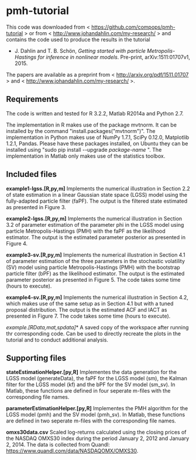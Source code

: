 # pmh-tutorial

This code was downloaded from < https://github.com/compops/pmh-tutorial > or from < http://www.johandahlin.com/my-research/ > and contains the code used to produce the results in the tutorial

* J. Dahlin and T. B. Schön, *Getting started with particle Metropolis-Hastings for inference in nonlinear models*. Pre-print, arXiv:1511:01707v1, 2015. 

The papers are available as a preprint from < http://arxiv.org/pdf/1511.01707 > and < http://www.johandahlin.com/my-research/ >.

Requirements
--------------
The code is written and tested for R 3.2.2, Matlab R2014a and Python 2.7. 

The implementation in R makes use of the package mvtnorm. It can be installed by the command "install.packages("mvtnorm")". The implementation in Python makes use of NumPy 1.7.1, SciPy 0.12.0, Matplotlib 1.2.1, Pandas. Please have these packages installed, on Ubuntu they can be installed using "sudo pip install --upgrade *package-name* ". The implementation in Matlab only makes use of the statistics toolbox.

Included files
--------------
**example1-lgss.[R,py,m]** Implements the numerical illustration in Section 2.2 of state estimation in a linear Gaussian state space (LGSS) model using the fully-adapted particle filter (faPF). The output is the filtered state estimated as presented in Figure 3.

**example2-lgss.[R,py,m]** Implements the numerical illustration in Section 3.2 of parameter estimation of the parameter phi in the LGSS model using particle Metropolis-Hastings (PMH) with the faPF as the likelihood estimator. The output is the estimated parameter posterior as presented in Figure 4.

**example3-sv.[R,py,m]** Implements the numerical illustration in Section 4.1 of parameter estimation of the three parameters in the stochastic volatility (SV) model using particle Metropolis-Hastings (PMH) with the bootstrap particle filter (bPF) as the likelihood estimator. The output is the estimated parameter posterior as presented in Figure 5. The code takes some time (hours to execute).

**example4-sv.[R,py,m]** Implements the numerical illustration in Section 4.2, which makes use of the same setup as in Section 4.1 but with a tuned proposal distribution. The output is the estimated ACF and IACT as presented in Figure 7. The code takes some time (hours to execute).

**example*.[RData,mat,spdata]** A saved copy of the workspace after running thr corresponding code. Can be used to directly recreate the plots in the tutorial and to conduct additional analysis.

Supporting files
--------------
**stateEstimationHelper.[py,R]**
Implementes the data generation for the LGSS model (generateData), the faPF for the LGSS model (sm), the Kalman filter for the LGSS model (kf) and the bPF for the SV model (sm_sv). In Matlab, these functions are defined in four seperate m-files with the corresponding file names.

**parameterEstimationHelper.[py,R]**
Implementes the PMH algorithm for the LGSS model (pmh) and the SV model (pmh_sv). In Matlab, these functions are defined in two seperate m-files with the corresponding file names.

**omxs30data.csv**
Scaled log-returns calculated using the closing prices of the NASDAQ OMXS30 index during the period January 2, 2012 and January 2, 2014. The data is collected from Quandl: https://www.quandl.com/data/NASDAQOMX/OMXS30.
